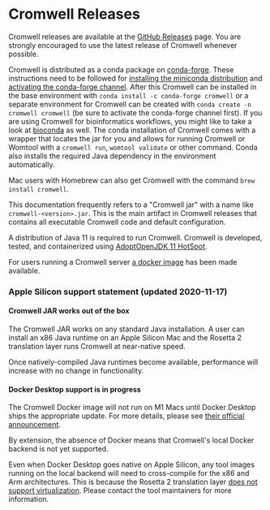 # Cromwell Releases

Cromwell releases are available at the [GitHub Releases](https://github.com/broadinstitute/cromwell/releases/latest) page. 
You are strongly encouraged to use the latest release of Cromwell whenever possible.

Cromwell is distributed as a conda package on [conda-forge](https://conda-forge.org/).
These instructions need to be followed for [installing the miniconda distribution](https://docs.conda.io/en/latest/miniconda.html) and 
[activating the conda-forge channel](https://conda-forge.org/#about). After this Cromwell can be installed in the 
base environment with `conda install -c conda-forge cromwell` or a separate environment for Cromwell can be created with 
`conda create -n cromwell cromwell` (be sure to activate the conda-forge channel first). 
If you are using Cromwell for bioinformatics workflows, you might like to take
a look at [bioconda](http://bioconda.github.io)  as well. 
The conda installation of Cromwell comes with a wrapper that locates the jar for you and allows for running Cromwell or Womtool with a 
`cromwell run`, `womtool validate` or other command. Conda also installs the required Java dependency 
in the environment automatically.

Mac users with Homebrew can also get Cromwell with the command `brew install cromwell`.

This documentation frequently refers to a "Cromwell jar" with a name like `cromwell-<version>.jar`. 
This is the main artifact in Cromwell releases that contains all executable Cromwell code and default configuration.   

A distribution of Java 11 is required to run Cromwell. Cromwell is developed, tested, and containerized using
[AdoptOpenJDK 11 HotSpot](https://adoptopenjdk.net/).

For users running a Cromwell server [a docker image](https://hub.docker.com/r/broadinstitute/cromwell) has been made available.

### Apple Silicon support statement (updated 2020-11-17)

#### Cromwell JAR works out of the box

The Cromwell JAR works on any standard Java installation. A user can install an x86 Java runtime on an Apple Silicon Mac and the Rosetta 2 translation layer runs Cromwell at near-native speed.

Once natively-compiled Java runtimes become available, performance will increase with no change in functionality. 

#### Docker Desktop support is in progress

The Cromwell Docker image will not run on M1 Macs until Docker Desktop ships the appropriate update. For more details, please see [their official announcement](https://www.docker.com/blog/apple-silicon-m1-chips-and-docker/).

By extension, the absence of Docker means that Cromwell's local Docker backend is not yet supported.

Even when Docker Desktop goes native on Apple Silicon, any tool images running on the local backend will need to cross-compile for the x86 and Arm architectures. This is because the Rosetta 2 translation layer [does not support virtualization](https://developer.apple.com/documentation/apple_silicon/about_the_rosetta_translation_environment). Please contact the tool maintainers for more information. 

